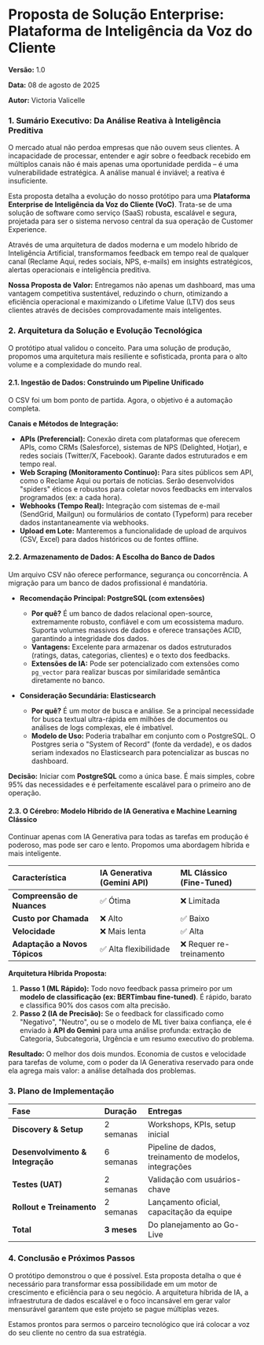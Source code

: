 # **Proposta de Solução Enterprise: Plataforma de Inteligência da Voz do Cliente**

**Versão:** 1.0

**Data:** 08 de agosto de 2025

**Autor:** Victoria Valicelle

### **1. Sumário Executivo: Da Análise Reativa à Inteligência Preditiva**

O mercado atual não perdoa empresas que não ouvem seus clientes. A incapacidade de processar, entender e agir sobre o feedback recebido em múltiplos canais não é mais apenas uma oportunidade perdida – é uma vulnerabilidade estratégica. A análise manual é inviável; a reativa é insuficiente.

Esta proposta detalha a evolução do nosso protótipo para uma **Plataforma Enterprise de Inteligência da Voz do Cliente (VoC)**. Trata-se de uma solução de software como serviço (SaaS) robusta, escalável e segura, projetada para ser o sistema nervoso central da sua operação de Customer Experience.

Através de uma arquitetura de dados moderna e um modelo híbrido de Inteligência Artificial, transformamos feedback em tempo real de qualquer canal (Reclame Aqui, redes sociais, NPS, e-mails) em insights estratégicos, alertas operacionais e inteligência preditiva.

**Nossa Proposta de Valor:** Entregamos não apenas um dashboard, mas uma vantagem competitiva sustentável, reduzindo o churn, otimizando a eficiência operacional e maximizando o Lifetime Value (LTV) dos seus clientes através de decisões comprovadamente mais inteligentes.

### **2. Arquitetura da Solução e Evolução Tecnológica**

O protótipo atual validou o conceito. Para uma solução de produção, propomos uma arquitetura mais resiliente e sofisticada, pronta para o alto volume e a complexidade do mundo real.

#### **2.1. Ingestão de Dados: Construindo um Pipeline Unificado**
O CSV foi um bom ponto de partida. Agora, o objetivo é a automação completa.

**Canais e Métodos de Integração:**
* **APIs (Preferencial):** Conexão direta com plataformas que oferecem APIs, como CRMs (Salesforce), sistemas de NPS (Delighted, Hotjar), e redes sociais (Twitter/X, Facebook). Garante dados estruturados e em tempo real.
* **Web Scraping (Monitoramento Contínuo):** Para sites públicos sem API, como o Reclame Aqui ou portais de notícias. Serão desenvolvidos "spiders" éticos e robustos para coletar novos feedbacks em intervalos programados (ex: a cada hora).
* **Webhooks (Tempo Real):** Integração com sistemas de e-mail (SendGrid, Mailgun) ou formulários de contato (Typeform) para receber dados instantaneamente via webhooks.
* **Upload em Lote:** Manteremos a funcionalidade de upload de arquivos (CSV, Excel) para dados históricos ou de fontes offline.

#### **2.2. Armazenamento de Dados: A Escolha do Banco de Dados**
Um arquivo CSV não oferece performance, segurança ou concorrência. A migração para um banco de dados profissional é mandatória.

* **Recomendação Principal: PostgreSQL (com extensões)**
    * **Por quê?** É um banco de dados relacional open-source, extremamente robusto, confiável e com um ecossistema maduro. Suporta volumes massivos de dados e oferece transações ACID, garantindo a integridade dos dados.
    * **Vantagens:** Excelente para armazenar os dados estruturados (ratings, datas, categorias, clientes) e o texto dos feedbacks.
    * **Extensões de IA:** Pode ser potencializado com extensões como `pg_vector` para realizar buscas por similaridade semântica diretamente no banco.

* **Consideração Secundária: Elasticsearch**
    * **Por quê?** É um motor de busca e análise. Se a principal necessidade for busca textual ultra-rápida em milhões de documentos ou análises de logs complexas, ele é imbatível.
    * **Modelo de Uso:** Poderia trabalhar em conjunto com o PostgreSQL. O Postgres seria o "System of Record" (fonte da verdade), e os dados seriam indexados no Elasticsearch para potencializar as buscas no dashboard.

**Decisão:** Iniciar com **PostgreSQL** como a única base. É mais simples, cobre 95% das necessidades e é perfeitamente escalável para o primeiro ano de operação.

#### **2.3. O Cérebro: Modelo Híbrido de IA Generativa e Machine Learning Clássico**
Continuar apenas com IA Generativa para todas as tarefas em produção é poderoso, mas pode ser caro e lento. Propomos uma abordagem híbrida e mais inteligente.

| Característica | IA Generativa (Gemini API) | ML Clássico (Fine-Tuned) |
| :--- | :--- | :--- |
| **Compreensão de Nuances** | ✅ Ótima | ❌ Limitada |
| **Custo por Chamada** | ❌ Alto | ✅ Baixo |
| **Velocidade** | ❌ Mais lenta | ✅ Alta |
| **Adaptação a Novos Tópicos**| ✅ Alta flexibilidade | ❌ Requer re-treinamento |

**Arquitetura Híbrida Proposta:**
1.  **Passo 1 (ML Rápido):** Todo novo feedback passa primeiro por um **modelo de classificação (ex: BERTimbau fine-tuned)**. É rápido, barato e classifica 90% dos casos com alta precisão.
2.  **Passo 2 (IA de Precisão):** Se o feedback for classificado como "Negativo", "Neutro", ou se o modelo de ML tiver baixa confiança, ele é enviado à **API do Gemini** para uma análise profunda: extração de Categoria, Subcategoria, Urgência e um resumo executivo do problema.

**Resultado:** O melhor dos dois mundos. Economia de custos e velocidade para tarefas de volume, com o poder da IA Generativa reservado para onde ela agrega mais valor: a análise detalhada dos problemas.

### **3. Plano de Implementação**

| Fase | Duração | Entregas |
| :--- | :--- | :--- |
| **Discovery & Setup** | 2 semanas | Workshops, KPIs, setup inicial |
| **Desenvolvimento & Integração** | 6 semanas | Pipeline de dados, treinamento de modelos, integrações |
| **Testes (UAT)** | 2 semanas | Validação com usuários-chave |
| **Rollout e Treinamento** | 2 semanas | Lançamento oficial, capacitação da equipe |
| **Total** | **3 meses** | Do planejamento ao Go-Live |

### **4. Conclusão e Próximos Passos**

O protótipo demonstrou o que é possível. Esta proposta detalha o que é necessário para transformar essa possibilidade em um motor de crescimento e eficiência para o seu negócio. A arquitetura híbrida de IA, a infraestrutura de dados escalável e o foco incansável em gerar valor mensurável garantem que este projeto se pague múltiplas vezes.

Estamos prontos para sermos o parceiro tecnológico que irá colocar a voz do seu cliente no centro da sua estratégia.